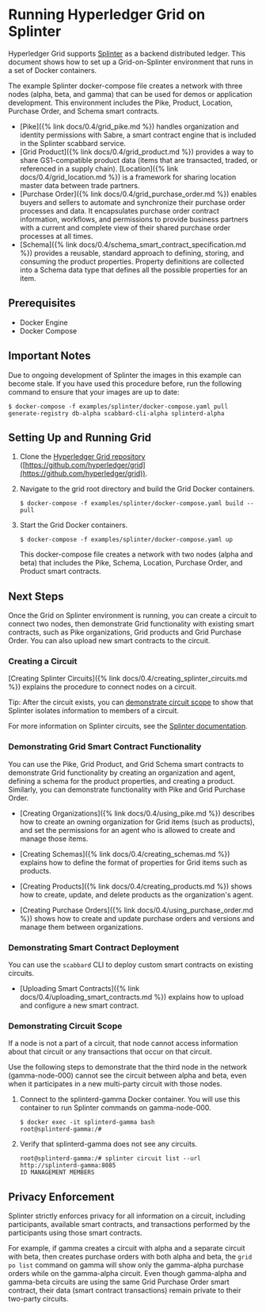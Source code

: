 # Running Hyperledger Grid on Splinter

Hyperledger Grid supports [Splinter](https://www.splinter.dev/) as a backend
distributed ledger. This document shows how to set up a Grid-on-Splinter
environment that runs in a set of Docker containers.

The example Splinter docker-compose file creates a network with three nodes
(alpha, beta, and gamma) that can be used for demos or application development.
This environment includes the Pike, Product, Location, Purchase Order, and
Schema smart contracts.

- [Pike]({% link docs/0.4/grid_pike.md %}) handles organization and identity
  permissions with Sabre, a smart contract engine that is included in the
  Splinter scabbard service.
- [Grid Product]({% link docs/0.4/grid_product.md %})
  provides a way to share GS1-compatible product data (items
  that are transacted, traded, or referenced in a supply chain).
  [Location]({% link docs/0.4/grid_location.md %}) is a framework for sharing
  location master data between trade partners.
- [Purchase Order]({% link docs/0.4/grid_purchase_order.md %}) enables buyers
  and sellers to automate and synchronize their purchase order processes and
  data. It encapsulates purchase order contract information, workflows, and
  permissions to provide business partners with a current and complete view
  of their shared purchase order processes at all times.
- [Schema]({% link docs/0.4/schema_smart_contract_specification.md %})
  provides a reusable, standard approach to defining, storing, and
  consuming the product properties. Property definitions are collected into a
  Schema data type that defines all the possible properties for an item.


## Prerequisites

- Docker Engine
- Docker Compose


## Important Notes

Due to ongoing development of Splinter the images in this example can become
stale. If you have used this procedure before, run the following command to
ensure that your images are up to date:

```
$ docker-compose -f examples/splinter/docker-compose.yaml pull generate-registry db-alpha scabbard-cli-alpha splinterd-alpha
```

## Setting Up and Running Grid

1. Clone the [Hyperledger Grid repository](https://github.com/hyperledger/grid)
   ([https://github.com/hyperledger/grid](https://github.com/hyperledger/grid)).
2. Navigate to the grid root directory and build the Grid Docker containers.

   `$ docker-compose -f examples/splinter/docker-compose.yaml build --pull`

3. Start the Grid Docker containers.

   `$ docker-compose -f examples/splinter/docker-compose.yaml up`

   This docker-compose file creates a network with two nodes (alpha and beta)
   that includes the Pike, Schema, Location, Purchase Order, and Product smart
   contracts.

## Next Steps

Once the Grid on Splinter environment is running, you can create a circuit to
connect two nodes, then demonstrate Grid functionality with existing smart
contracts, such as Pike organizations, Grid products and Grid Purchase Order.
You can also upload new smart contracts to the circuit.

### Creating a Circuit

[Creating Splinter
Circuits]({% link docs/0.4/creating_splinter_circuits.md %})
explains the procedure to connect nodes on a circuit.

Tip: After the circuit exists, you can [demonstrate circuit
scope](#demonstrate-circuit-scope) to show that Splinter isolates information
to members of a circuit.

For more information on Splinter circuits, see the
[Splinter documentation](https://www.splinter.dev/docs/).

### Demonstrating Grid Smart Contract Functionality

You can use the Pike, Grid Product, and Grid Schema smart contracts to
demonstrate Grid functionality by creating an organization and agent, defining
a schema for the product properties, and creating a product. Similarly, you can
demonstrate functionality with Pike and Grid Purchase Order.

* [Creating Organizations]({% link docs/0.4/using_pike.md %})
  describes how to create an owning organization for Grid items (such as
  products), and set the permissions for an agent who is
  allowed to create and manage those items.

* [Creating Schemas]({% link docs/0.4/creating_schemas.md %})
  explains how to define the format of properties for Grid items such as
  products.

* [Creating Products]({% link docs/0.4/creating_products.md %}) shows how to
  create, update, and delete products as the organization's agent.

* [Creating Purchase Orders]({% link docs/0.4/using_purchase_order.md %}) shows
  how to create and update purchase orders and versions and manage them between
  organizations.


### Demonstrating Smart Contract Deployment

You can use the `scabbard` CLI to deploy custom smart contracts on existing
circuits.

* [Uploading Smart Contracts]({% link docs/0.4/uploading_smart_contracts.md %})
  explains how to upload and configure a new smart contract.


### Demonstrating Circuit Scope

If a node is not a part of a circuit, that node cannot access information about
that circuit or any transactions that occur on that circuit.

Use the following steps to demonstrate that the third node in the network
(gamma-node-000) cannot see the circuit between alpha and beta, even when it
participates in a new multi-party circuit with those nodes.

1. Connect to the splinterd-gamma Docker container. You will use this container
   to run Splinter commands on gamma-node-000.

   ```
   $ docker exec -it splinterd-gamma bash
   root@splinterd-gamma:/#
   ```

2. Verify that splinterd-gamma does not see any circuits.
   ```
   root@splinterd-gamma:/# splinter circuit list --url http://splinterd-gamma:8085
   ID MANAGEMENT MEMBERS
   ```

## Privacy Enforcement

Splinter strictly enforces privacy for all information on a circuit, including
participants, available smart contracts, and transactions performed by the
participants using those smart contracts.

For example, if gamma creates a circuit with alpha and a separate circuit with
beta, then creates purchase orders with both alpha and beta, the `grid po list`
command on gamma will show only the gamma-alpha purchase orders while on the
gamma-alpha circuit. Even though gamma-alpha and gamma-beta circuits are using
the same Grid Purchase Order smart contract, their data (smart contract
transactions) remain private to their two-party circuits.

